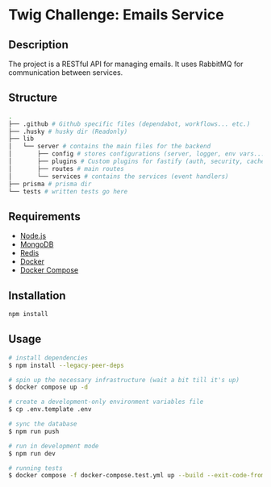# Twig Challenge: Emails Service

## Description

The project is a RESTful API for managing emails. It uses RabbitMQ for communication between services.

## Structure

```bash
.
├── .github # Github specific files (dependabot, workflows... etc.)
├── .husky # husky dir (Readonly)
├── lib
│   └── server # contains the main files for the backend
│       ├── config # stores configurations (server, logger, env vars... etc.)
│       ├── plugins # Custom plugins for fastify (auth, security, cache, db... etc.)
│       ├── routes # main routes
│       └── services # contains the services (event handlers)
├── prisma # prisma dir
└── tests # written tests go here
```

## Requirements

- [Node.js](https://nodejs.org/en/)
- [MongoDB](https://www.mongodb.com/)
- [Redis](https://redis.io/)
- [Docker](https://www.docker.com/)
- [Docker Compose](https://docs.docker.com/compose/)

## Installation

```bash
npm install
```

## Usage

```bash
# install dependencies
$ npm install --legacy-peer-deps

# spin up the necessary infrastructure (wait a bit till it's up)
$ docker compose up -d

# create a development-only environment variables file
$ cp .env.template .env

# sync the database
$ npm run push

# run in development mode
$ npm run dev

# running tests
$ docker compose -f docker-compose.test.yml up --build --exit-code-from emails-service
```
